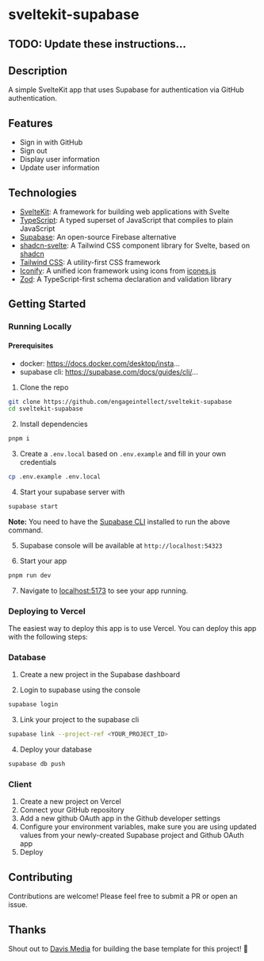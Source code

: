 # sveltekit-supabase

## TODO: Update these instructions...

## Description

A simple SvelteKit app that uses Supabase for authentication via GitHub authentication.

## Features

- Sign in with GitHub
- Sign out
- Display user information
- Update user information

## Technologies

- [SvelteKit](https://kit.svelte.dev/): A framework for building web applications with Svelte
- [TypeScript](https://www.typescriptlang.org/): A typed superset of JavaScript that compiles to plain JavaScript
- [Supabase](https://supabase.io/): An open-source Firebase alternative
- [shadcn-svelte](https://shadcn-svelte.com): A Tailwind CSS component library for Svelte, based on [shadcn](https://shadcn.com)
- [Tailwind CSS](https://tailwindcss.com/): A utility-first CSS framework
- [Iconify](https://iconify.design): A unified icon framework using icons from [icones.js](https://icones.js.org/collection/all)
- [Zod](https://zod.dev): A TypeScript-first schema declaration and validation library

## Getting Started

### Running Locally

#### Prerequisites

- docker: https://docs.docker.com/desktop/insta...
- supabase cli: https://supabase.com/docs/guides/cli/...

1. Clone the repo

```bash
git clone https://github.com/engageintellect/sveltekit-supabase
cd sveltekit-supabase
```

2. Install dependencies

```bash
pnpm i
```

3. Create a `.env.local` based on `.env.example` and fill in your own credentials

```bash
cp .env.example .env.local
```

4. Start your supabase server with

```bash
supabase start
```

**Note:** You need to have the [Supabase CLI](https://supabase.io/docs/guides/cli) installed to run the above command.

5. Supabase console will be available at `http://localhost:54323`

6. Start your app

```bash
pnpm run dev
```

7. Navigate to [localhost:5173](http://localhost:3000) to see your app running.

### Deploying to Vercel

The easiest way to deploy this app is to use Vercel. You can deploy this app with the following steps:

### Database

1. Create a new project in the Supabase dashboard

2. Login to supabase using the console

```bash
supabase login
```

3. Link your project to the supabase cli

```bash
supabase link --project-ref <YOUR_PROJECT_ID>
```

4. Deploy your database

```bash
supabase db push
```

### Client

1. Create a new project on Vercel
2. Connect your GitHub repository
3. Add a new github OAuth app in the Github developer settings
4. Configure your environment variables, make sure you are using updated values from your newly-created Supabase project and Github OAuth app
5. Deploy

## Contributing

Contributions are welcome! Please feel free to submit a PR or open an issue.

## Thanks

Shout out to [Davis Media](https://github.com/Davis-Media) for building the base template for this project! 🤙
